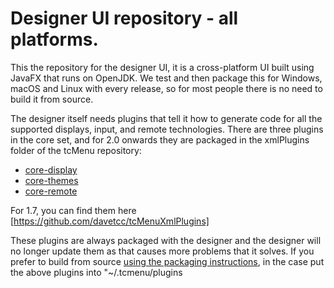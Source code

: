 # Designer UI repository - all platforms.

This the repository for the designer UI, it is a cross-platform UI built using JavaFX that runs on OpenJDK. We test and then package this for Windows, macOS and Linux with every release, so for most people there is no need to build it from source.

The designer itself needs plugins that tell it how to generate code for all the supported displays, input, and remote technologies. There are three plugins in the core set, and for 2.0 onwards they are packaged in the xmlPlugins folder of the tcMenu repository:

* [core-display](https://github.com/davetcc/tcMenu/tree/master/xmlPlugins/core-display)
* [core-themes](https://github.com/davetcc/tcMenu/tree/master/xmlPlugins/core-themes)
* [core-remote](https://github.com/davetcc/tcMenu/tree/master/xmlPlugins/core-remote)

For 1.7, you can find them here [https://github.com/davetcc/tcMenuXmlPlugins]

These plugins are always packaged with the designer and the designer will no longer update them as that causes more problems that it solves. If you prefer to build from source [using the packaging instructions](scripts/packager-all-platforms.md), in the case put the above plugins into "~/.tcmenu/plugins

